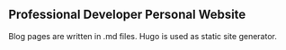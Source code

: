 ## Professional Developer Personal Website

Blog pages are written in .md files.
Hugo is used as static site generator.
